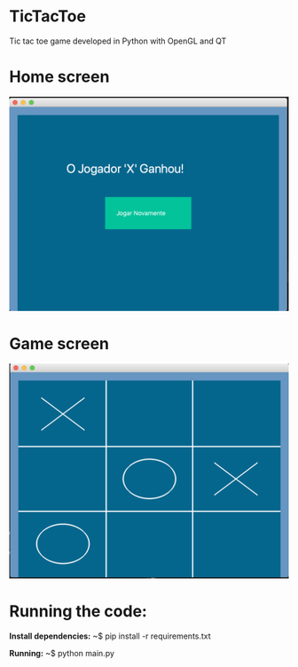 # TicTacToe

Tic tac toe game developed in Python with OpenGL and QT

# Home screen
![](home.png)

# Game screen
![](game.png)

# Running the code:

**Install dependencies:**
~$ pip install -r requirements.txt

**Running:**
~$ python main.py
